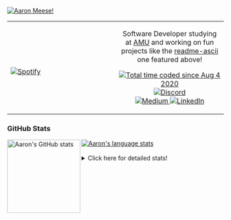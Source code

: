 [![Aaron Meese!](https://user-images.githubusercontent.com/17814535/88975338-a2aabf00-d27f-11ea-963f-8a19608716b4.png)](https://github.com/ajmeese7/readme-ascii "README ASCII")

<!-- Modified from project here: https://github.com/novatorem/novatorem -->
<table width="100%"> 
  <tr>
  <td width="50%">
      
&nbsp; <br> [![Spotify](https://ajmeese7.vercel.app/api/spotify)](https://open.spotify.com/user/ajmeese)

  </td>
  <td width="50%">
    <p align="center">
    Software Developer studying at <a href="https://www.amu.apus.edu/">AMU</a> and working on fun 
    projects like the <a href="https://github.com/ajmeese7/readme-ascii">readme-ascii</a> one featured above!
    </p>
    <p align="center">
      <a href="https://wakatime.com/@f726891d-3b02-46cd-9b60-e8c59f9e2b14">
        <img src="https://wakatime.com/badge/user/f726891d-3b02-46cd-9b60-e8c59f9e2b14.svg" alt="Total time coded since Aug 4 2020" title="WakaTime" />
      </a>
      <a href="http://link.aaronmeese.com/discord">
        <img src="https://img.shields.io/badge/discord-ajmeese7%234835-369?style=flat-square&logo=discord&logoColor=white&color=purple" alt="Discord" title="Discord">
      </a>
      <br />
      <a href="https://link.aaronmeese.com/medium">
        <img src="https://img.shields.io/badge/medium-ajmeese7-1DB954?style=flat-square&logo=medium&logoColor=white" alt="Medium" title="Medium">
      </a>
      <a href="https://link.aaronmeese.com/linkedin">
        <img src="https://img.shields.io/badge/linkedIn-aaronmeese-1DB954?style=flat-square&logo=linkedin&logoColor=white&color=blue" alt="LinkedIn" title="LinkedIn">
      </a>
    </p>
  </td>

</table>

[//]: <> (The `&nbsp;` is to have Aphelion take up more space)

### GitHub Stats ###

<a href="https://profile-summary-for-github.com/user/ajmeese7">
  <img align="left" height="170px" src="https://github-readme-stats.vercel.app/api?username=ajmeese7&show_icons=true&line_height=27&count_private=true" alt="Aaron's GitHub stats"/>
  <img src="https://github-readme-stats.vercel.app/api/top-langs/?username=ajmeese7&hide_langs_below=5&layout=compact" alt="Aaron's language stats"/>
</a>

<br />
<br />
<details>
<summary>Click here for detailed stats!</summary>

### :zap: Recent Activity
<!--START_SECTION:activity-->
1. ❗️ Opened issue [#6](https://github.com/dendronhq/template.publish.github-action/issues/6) in [dendronhq/template.publish.github-action](https://github.com/dendronhq/template.publish.github-action)
2. ❗️ Closed issue [#140](https://github.com/neurobin/shc/issues/140) in [neurobin/shc](https://github.com/neurobin/shc)
3. 🗣 Commented on [#140](https://github.com/neurobin/shc/issues/140) in [neurobin/shc](https://github.com/neurobin/shc)
4. ❗️ Opened issue [#140](https://github.com/neurobin/shc/issues/140) in [neurobin/shc](https://github.com/neurobin/shc)
5. 🗣 Commented on [#108](https://github.com/neurobin/shc/issues/108) in [neurobin/shc](https://github.com/neurobin/shc)
<!--END_SECTION:activity-->

### 🧐 Waka Stats
<!--START_SECTION:waka-->
![Code Time](http://img.shields.io/badge/Code%20Time-1%2C060%20hrs%2040%20mins-blue)

**🐱 My GitHub Data** 

> 🏆 829 Contributions in the Year 2022
 > 
> 📦 342.0 kB Used in GitHub's Storage 
 > 
> 💼 Opted to Hire
 > 
> 📜 77 Public Repositories 
 > 
> 🔑 28 Private Repositories  
 > 
**I'm an Early 🐤** 

```text
🌞 Morning    257 commits    ██████░░░░░░░░░░░░░░░░░░░   24.06% 
🌆 Daytime    384 commits    █████████░░░░░░░░░░░░░░░░   35.96% 
🌃 Evening    414 commits    █████████░░░░░░░░░░░░░░░░   38.76% 
🌙 Night      13 commits     ░░░░░░░░░░░░░░░░░░░░░░░░░   1.22%

```
📅 **I'm Most Productive on Sunday** 

```text
Monday       143 commits    ███░░░░░░░░░░░░░░░░░░░░░░   13.39% 
Tuesday      160 commits    ███░░░░░░░░░░░░░░░░░░░░░░   14.98% 
Wednesday    121 commits    ██░░░░░░░░░░░░░░░░░░░░░░░   11.33% 
Thursday     150 commits    ███░░░░░░░░░░░░░░░░░░░░░░   14.04% 
Friday       117 commits    ██░░░░░░░░░░░░░░░░░░░░░░░   10.96% 
Saturday     172 commits    ████░░░░░░░░░░░░░░░░░░░░░   16.1% 
Sunday       205 commits    ████░░░░░░░░░░░░░░░░░░░░░   19.19%

```


📊 **This Week I Spent My Time On** 

```text
⌚︎ Time Zone: America/New_York

💬 Programming Languages: 
Bash                     6 hrs 49 mins       ██████░░░░░░░░░░░░░░░░░░░   25.48% 
JavaScript               4 hrs 39 mins       ████░░░░░░░░░░░░░░░░░░░░░   17.4% 
Markdown                 3 hrs 18 mins       ███░░░░░░░░░░░░░░░░░░░░░░   12.35% 
Other                    3 hrs 13 mins       ███░░░░░░░░░░░░░░░░░░░░░░   12.04% 
TypeScript               1 hr 42 mins        █░░░░░░░░░░░░░░░░░░░░░░░░   6.39%

🐱‍💻 Projects: 
aaronmeese.com           10 hrs 7 mins       █████████░░░░░░░░░░░░░░░░   37.77% 
karameese.com            3 hrs 34 mins       ███░░░░░░░░░░░░░░░░░░░░░░   13.36% 
zork1                    3 hrs 29 mins       ███░░░░░░░░░░░░░░░░░░░░░░   13.05% 
meese.enterprises        3 hrs 2 mins        ██░░░░░░░░░░░░░░░░░░░░░░░   11.35% 
zork                     2 hrs               ██░░░░░░░░░░░░░░░░░░░░░░░   7.52%

```

**I Mostly Code in JavaScript** 

```text
JavaScript               32 repos            ████████████░░░░░░░░░░░░░   50.0% 
HTML                     9 repos             ███░░░░░░░░░░░░░░░░░░░░░░   14.06% 
Python                   5 repos             ██░░░░░░░░░░░░░░░░░░░░░░░   7.81% 
Java                     4 repos             █░░░░░░░░░░░░░░░░░░░░░░░░   6.25% 
CSS                      3 repos             █░░░░░░░░░░░░░░░░░░░░░░░░   4.69%

```



 Last Updated on 09/06/2022 08:04:05 UTC
<!--END_SECTION:waka-->
</details>
